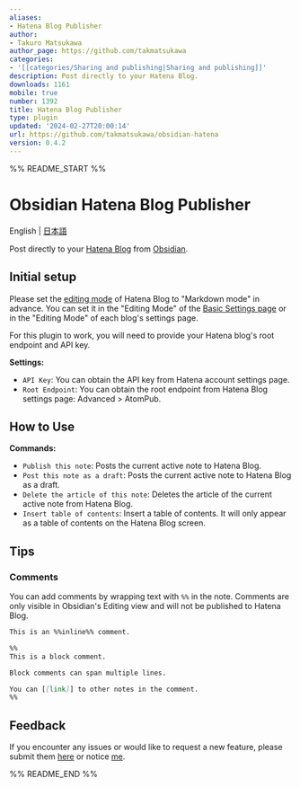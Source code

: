 ```yaml
---
aliases:
- Hatena Blog Publisher
author:
- Takuro Matsukawa
author_page: https://github.com/takmatsukawa
categories:
- '[[categories/Sharing and publishing|Sharing and publishing]]'
description: Post directly to your Hatena Blog.
downloads: 1161
mobile: true
number: 1392
title: Hatena Blog Publisher
type: plugin
updated: '2024-02-27T20:00:14'
url: https://github.com/takmatsukawa/obsidian-hatena
version: 0.4.2
---
```


%% README_START %%

# Obsidian Hatena Blog Publisher

English | [日本語](https://github.com/takmatsukawa/obsidian-hatena/blob/master/README-JP.md)

Post directly to your [Hatena Blog](https://hatenablog.com/) from [Obsidian](https://obsidian.md/).

## Initial setup

Please set the [editing mode](https://help.hatenablog.com/entry/editing-mode) of Hatena Blog to "Markdown mode" in advance.
You can set it in the "Editing Mode" of the [Basic Settings page](http://blog.hatena.ne.jp/my/config) or in the "Editing Mode" of each blog's settings page.

For this plugin to work, you will need to provide your Hatena blog's root endpoint and API key.

**Settings:**

- `API Key`: You can obtain the API key from Hatena account settings page.
- `Root Endpoint`: You can obtain the root endpoint from Hatena Blog settings page: Advanced > AtomPub.

## How to Use

**Commands:**

- `Publish this note`: Posts the current active note to Hatena Blog.
- `Post this note as a draft`: Posts the current active note to Hatena Blog as a draft.
- `Delete the article of this note`: Deletes the article of the current active note from Hatena Blog.
- `Insert table of contents`: Insert a table of contents. It will only appear as a table of contents on the Hatena Blog screen.

## Tips

### Comments

You can add comments by wrapping text with `%%` in the note. Comments are only visible in Obsidian's Editing view and will not be published to Hatena Blog.

```markdown
This is an %%inline%% comment.

%%
This is a block comment.

Block comments can span multiple lines.

You can [[link]] to other notes in the comment.
%%
```

## Feedback

If you encounter any issues or would like to request a new feature, please submit them [here](https://github.com/takmatsukawa/obsidian-hatena/issues/new) or notice [me](https://twitter.com/takmatsukawa).


%% README_END %%